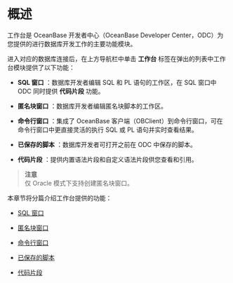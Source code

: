 概述 
=======================

工作台是 OceanBase 开发者中心（OceanBase Developer Center，ODC）为您提供的进行数据库开发工作的主要功能模块。

进入对应的数据库连接后，在上方导航栏中单击 **工作台** 标签在弹出的列表中工作台模块提供了以下功能：

* **SQL 窗口** ：数据库开发者编辑 SQL 和 PL 语句的工作区，在 SQL 窗口中 ODC 同时提供 **代码片段** 功能。

  

* **匿名块窗口** ：数据库开发者编辑匿名块脚本的工作区。

  

* **命令行窗口** ：集成了 OceanBase 客户端（OBClient）到命令行窗口，可在命令行窗口中更直接灵活的执行 SQL 或 PL 语句并实时查看结果。

  

* **已保存的脚本** ：数据库开发者可打开之前在 ODC 中保存的脚本。

  

* **代码片段** ：提供内置语法片段和自定义语法片段供您查看和引用。

  



> **注意**<br>
> 仅 Oracle 模式下支持创建匿名块窗口。

本章节将分篇介绍工作台提供的功能：

* [SQL 窗口](../../7.client-odc-user-guide/4.client-odc-use-workspace/2.client-odc-sql-window.md)

  

* [匿名块窗口](../../7.client-odc-user-guide/4.client-odc-use-workspace/3.client-odc-anonymous-block-window.md)

  

* [命令行窗口](../../7.client-odc-user-guide/4.client-odc-use-workspace/4.client-odc-command-line-window.md)

  

* [已保存的脚本](../../7.client-odc-user-guide/4.client-odc-use-workspace/5.client-odc-stored-scripts.md)

  

* [代码片段](../../7.client-odc-user-guide/4.client-odc-use-workspace/6.client-odc-snippet.md)
